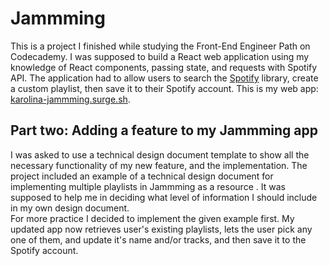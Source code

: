 # Jammming

This is a project I finished while studying the Front-End Engineer Path on Codecademy. I was supposed to build a React web application using my knowledge of React components, passing state, and requests with Spotify API. The application had to allow users to search the [Spotify](https://spotify.com/) library, create a custom playlist, then save it to their Spotify account. This is my web app: [karolina-jammming.surge.sh](http://karolina-jammming.surge.sh).

## Part two: Adding a feature to my Jammming app

I was asked to use a technical design document template to show all the necessary functionality of my new feature, and the implementation. 
The project included an example of a technical design document for implementing multiple playlists in Jammming as a resource . It was supposed to help me in deciding what level of information I should include in my own design document.<br>
For more practice I decided to implement the given example first. My updated app now retrieves user's existing playlists, lets the user pick any one of them, and update it's name and/or tracks, and then save it to the Spotify account. 
